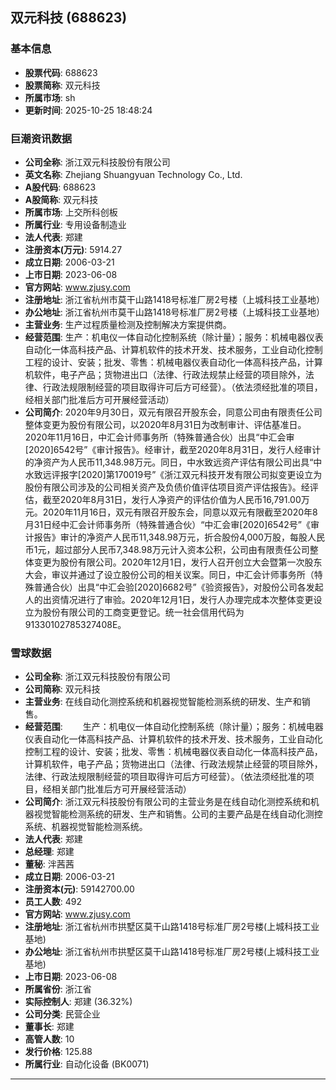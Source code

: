 ## 双元科技 (688623)

### 基本信息

- **股票代码**: 688623
- **股票简称**: 双元科技
- **所属市场**: sh
- **更新时间**: 2025-10-25 18:48:24

### 巨潮资讯数据

- **公司全称**: 浙江双元科技股份有限公司
- **英文名称**: Zhejiang Shuangyuan Technology Co., Ltd.
- **A股代码**: 688623
- **A股简称**: 双元科技
- **所属市场**: 上交所科创板
- **所属行业**: 专用设备制造业
- **法人代表**: 郑建
- **注册资本(万元)**: 5914.27
- **成立日期**: 2006-03-21
- **上市日期**: 2023-06-08
- **官方网站**: www.zjusy.com
- **注册地址**: 浙江省杭州市莫干山路1418号标准厂房2号楼（上城科技工业基地）
- **办公地址**: 浙江省杭州市莫干山路1418号标准厂房2号楼（上城科技工业基地）
- **主营业务**: 生产过程质量检测及控制解决方案提供商。
- **经营范围**: 生产：机电仪一体自动化控制系统（除计量）；服务：机械电器仪表自动化一体高科技产品、计算机软件的技术开发、技术服务，工业自动化控制工程的设计、安装；批发、零售：机械电器仪表自动化一体高科技产品，计算机软件，电子产品；货物进出口（法律、行政法规禁止经营的项目除外，法律、行政法规限制经营的项目取得许可后方可经营）。（依法须经批准的项目，经相关部门批准后方可开展经营活动）
- **公司简介**: 2020年9月30日，双元有限召开股东会，同意公司由有限责任公司整体变更为股份有限公司，以2020年8月31日为改制审计、评估基准日。2020年11月16日，中汇会计师事务所（特殊普通合伙）出具“中汇会审[2020]6542号”《审计报告》。经审计，截至2020年8月31日，发行人经审计的净资产为人民币11,348.98万元。同日，中水致远资产评估有限公司出具“中水致远评报字[2020]第170019号”《浙江双元科技开发有限公司拟变更设立为股份有限公司涉及的公司相关资产及负债价值评估项目资产评估报告》。经评估，截至2020年8月31日，发行人净资产的评估价值为人民币16,791.00万元。2020年11月16日，双元有限召开股东会，同意以双元有限截至2020年8月31日经中汇会计师事务所（特殊普通合伙）“中汇会审[2020]6542号”《审计报告》审计的净资产人民币11,348.98万元，折合股份4,000万股，每股人民币1元，超过部分人民币7,348.98万元计入资本公积，公司由有限责任公司整体变更为股份有限公司。2020年12月1日，发行人召开创立大会暨第一次股东大会，审议并通过了设立股份公司的相关议案。同日，中汇会计师事务所（特殊普通合伙）出具“中汇会验[2020]6682号”《验资报告》，对股份公司各发起人的出资情况进行了审验。2020年12月1日，发行人办理完成本次整体变更设立为股份有限公司的工商变更登记。统一社会信用代码为91330102785327408E。

### 雪球数据

- **公司全称**: 浙江双元科技股份有限公司
- **公司简称**: 双元科技
- **主营业务**: 在线自动化测控系统和机器视觉智能检测系统的研发、生产和销售。
- **经营范围**: 　　生产：机电仪一体自动化控制系统（除计量）；服务：机械电器仪表自动化一体高科技产品、计算机软件的技术开发、技术服务，工业自动化控制工程的设计、安装；批发、零售：机械电器仪表自动化一体高科技产品，计算机软件，电子产品；货物进出口（法律、行政法规禁止经营的项目除外，法律、行政法规限制经营的项目取得许可后方可经营）。（依法须经批准的项目，经相关部门批准后方可开展经营活动）
- **公司简介**: 浙江双元科技股份有限公司的主营业务是在线自动化测控系统和机器视觉智能检测系统的研发、生产和销售。公司的主要产品是在线自动化测控系统、机器视觉智能检测系统。
- **法人代表**: 郑建
- **总经理**: 郑建
- **董秘**: 泮茜茜
- **成立日期**: 2006-03-21
- **注册资本(元)**: 59142700.00
- **员工人数**: 492
- **官方网站**: www.zjusy.com
- **注册地址**: 浙江省杭州市拱墅区莫干山路1418号标准厂房2号楼(上城科技工业基地)
- **办公地址**: 浙江省杭州市拱墅区莫干山路1418号标准厂房2号楼(上城科技工业基地)
- **上市日期**: 2023-06-08
- **所属省份**: 浙江省
- **实际控制人**: 郑建 (36.32%)
- **公司分类**: 民营企业
- **董事长**: 郑建
- **高管人数**: 10
- **发行价格**: 125.88
- **所属行业**: 自动化设备 (BK0071)

---